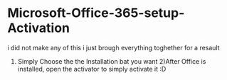 # Microsoft-Office-365-setup-Activation

i did not make any of this i just brough everything toghether for a resault 
1) Simply Choose the the Installation bat you want
2)After Office is installed, open the activator to simply activate it :D
